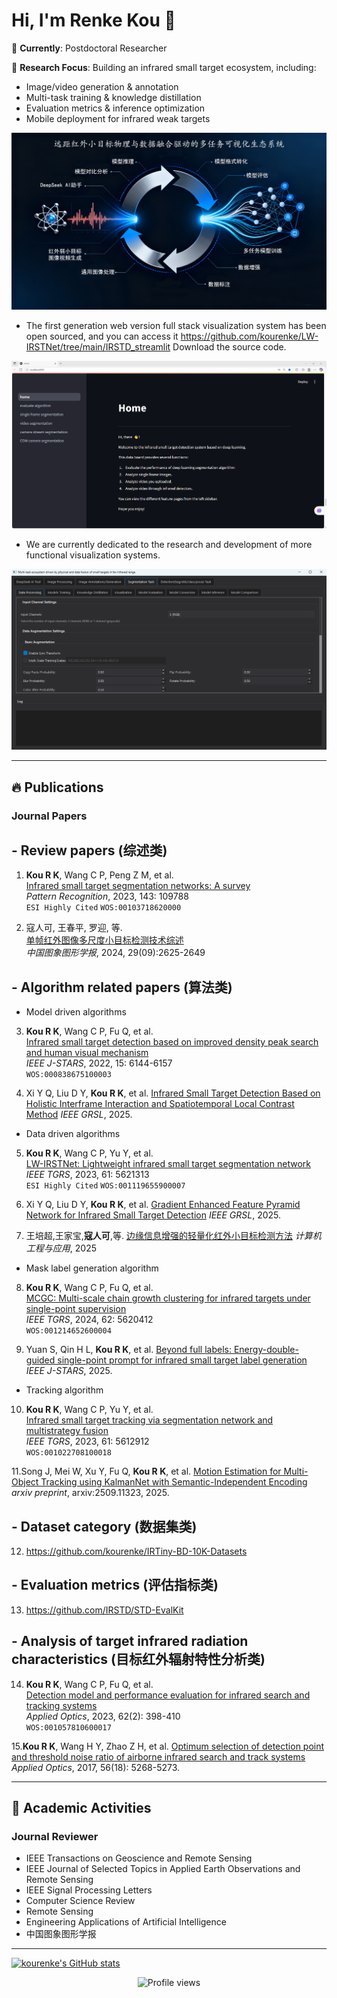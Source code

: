 # Hi, I'm Renke Kou 👋

🌱 **Currently**: Postdoctoral Researcher 

🔭 **Research Focus**: Building an infrared small target ecosystem, including:  

- Image/video generation & annotation  
- Multi-task training & knowledge distillation  
- Evaluation metrics & inference optimization  
- Mobile deployment for infrared weak targets
  
![fig1](./生成融合生态系统.png)

- The first generation web version full stack visualization system has been open sourced, and you can access it https://github.com/kourenke/LW-IRSTNet/tree/main/IRSTD_streamlit Download the source code.

![fig2](./streamlit_main.png)


- We are currently dedicated to the research and development of more functional visualization systems.

![fig3](./PyQt5_main.png)

---

## 🔥 Publications 
### Journal Papers

## - Review papers (综述类)

1. **Kou R K**, Wang C P, Peng Z M, et al.  
   [Infrared small target segmentation networks: A survey](https://doi.org/10.1016/j.patcog.2023.109788)  
   *Pattern Recognition*, 2023, 143: 109788  
   `ESI Highly Cited` `WOS:00103718620000`

2. 寇人可, 王春平, 罗迎, 等.  
   [单帧红外图像多尺度小目标检测技术综述](https://doi.org/10.11834/jig.230788)  
   *中国图象图形学报*, 2024, 29(09):2625-2649

## - Algorithm related papers (算法类)

- Model driven algorithms
3. **Kou R K**, Wang C P, Fu Q, et al.  
   [Infrared small target detection based on improved density peak search and human visual mechanism](https://doi.org/10.1109/JSTARS.2022.3193884)  
   *IEEE J-STARS*, 2022, 15: 6144-6157  
   `WOS:000838675100003`

4. Xi Y Q, Liu D Y, **Kou R K**, et al.
   [Infrared Small Target Detection Based on Holistic Interframe Interaction and Spatiotemporal Local Contrast Method](https://doi.org/10.1109/LGRS.2025.3600996)
   *IEEE GRSL*, 2025.

- Data driven algorithms

5. **Kou R K**, Wang C P, Yu Y, et al.  
   [LW-IRSTNet: Lightweight infrared small target segmentation network](https://doi.org/10.1109/TGRS.2023.3314586)  
   *IEEE TGRS*, 2023, 61: 5621313  
   `ESI Highly Cited` `WOS:001119655900007`

6. Xi Y Q, Liu D Y, **Kou R K**, et al.
   [Gradient Enhanced Feature Pyramid Network for Infrared Small Target Detection](https://doi.org/10.1109/LGRS.2025.3546569)
   *IEEE GRSL*, 2025.

7. 王培超,王家宝,**寇人可**,等.
   [边缘信息增强的轻量化红外小目标检测方法](https://link.cnki.net/urlid/11.2127.tp.20250331.1233.013)
   *计算机工程与应用*, 2025
   
- Mask label generation algorithm
  
8. **Kou R K**, Wang C P, Fu Q, et al.  
   [MCGC: Multi-scale chain growth clustering for infrared targets under single-point supervision](https://doi.org/10.1109/TGRS.2024.3390756)  
   *IEEE TGRS*, 2024, 62: 5620412  
   `WOS:001214652600004`

9. Yuan S, Qin H L, **Kou R K**, et al.
   [Beyond full labels: Energy-double-guided single-point prompt for infrared small target label generation](https://doi.org/10.1109/JSTARS.2025.3545014)
   *IEEE J-STARS*, 2025.

- Tracking algorithm

10. **Kou R K**, Wang C P, Yu Y, et al.  
   [Infrared small target tracking via segmentation network and multistrategy fusion](https://doi.org/10.1109/TGRS.2023.3286836)  
   *IEEE TGRS*, 2023, 61: 5612912  
   `WOS:001022708100018`

11.Song J, Mei W, Xu Y, Fu Q, **Kou R K**, et al. 
   [Motion Estimation for Multi-Object Tracking using KalmanNet with Semantic-Independent Encoding](https://arxiv.org/pdf/2509.11323)
   *arxiv preprint*, arxiv:2509.11323, 2025.

## - Dataset category (数据集类)

12. https://github.com/kourenke/IRTiny-BD-10K-Datasets

## - Evaluation metrics (评估指标类)

13. https://github.com/IRSTD/STD-EvalKit

## - Analysis of target infrared radiation characteristics (目标红外辐射特性分析类)

14. **Kou R K**, Wang C P, Fu Q, et al.  
   [Detection model and performance evaluation for infrared search and tracking systems](https://doi.org/10.1364/AO.469807)  
   *Applied Optics*, 2023, 62(2): 398-410  
   `WOS:001057810600017`

15.**Kou R K**, Wang H Y, Zhao Z H, et al. 
   [Optimum selection of detection point and threshold noise ratio of airborne infrared search and track systems](https://doi.org/10.1364/AO.56.005268) 
   *Applied Optics*, 2017, 56(18): 5268-5273.
   
---

## 👯 Academic Activities
### Journal Reviewer
- IEEE Transactions on Geoscience and Remote Sensing
- IEEE Journal of Selected Topics in Applied Earth Observations and Remote Sensing
- IEEE Signal Processing Letters
- Computer Science Review
- Remote Sensing
- Engineering Applications of Artificial Intelligence
- 中国图象图形学报

---

[![kourenke's GitHub stats](https://github-readme-stats.vercel.app/api?username=kourenke)](https://github.com/kourenke/github-readme-stats)

<p align="center">
  <img src="https://komarev.com/ghpvc/?username=yourusername&label=Profile%20Views&color=blue" alt="Profile views"/>
</p>
